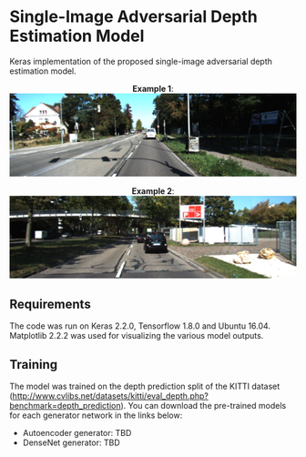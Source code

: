 # Single-Image Adversarial Depth Estimation Model

Keras implementation of the proposed single-image adversarial depth estimation model.


<p align="center">
  <b>Example 1</b>: <br>
  <img src="results/result1.gif" width="608">
</p>

<p align="center">
  <b>Example 2</b>: <br>
  <img src="results/result2.gif" width="608">
</p>

## Requirements
The code was run on Keras 2.2.0, Tensorflow 1.8.0 and Ubuntu 16.04. Matplotlib 2.2.2 was used for visualizing the various model outputs.

## Training
The model was trained on the depth prediction split of the KITTI dataset (http://www.cvlibs.net/datasets/kitti/eval_depth.php?benchmark=depth_prediction). You can download the pre-trained models for each generator network in the links below:
* Autoencoder generator: TBD
* DenseNet generator: TBD



